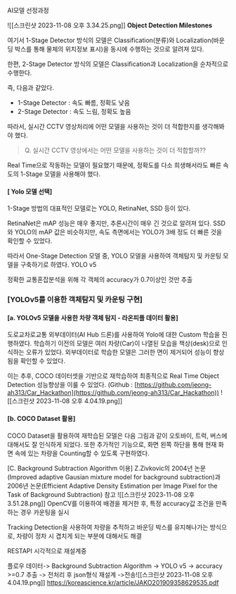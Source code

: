 AI모델 선정과정

![[스크린샷 2023-11-08 오후 3.34.25.png]]
**Object Detection Milestones**  

여기서 1-Stage Detector 방식의 모델은 Classification(분류)와 Localization(바운딩 박스를 통해 물체의 위치정보 표시)을 동시에 수행하는 것으로 알려져 있다.

한편, 2-Stage Detector 방식의 모델은 Classification과 Localization을 순차적으로 수행한다.

즉, 다음과 같았다.

- 1-Stage Detector : 속도 빠름, 정확도 낮음
- 2-Stage Detector : 속도 느림, 정확도 높음

따라서, 실시간 CCTV 영상처리에 어떤 모델을 사용하는 것이 더 적합한지를 생각해봐야 했다.

> Q. 실시간 CCTV 영상에서는 어떤 모델을 사용하는 것이 더 적합할까??

Real Time으로 작동하는 모델이 필요했기 때문에, 정확도를 다소 희생해서라도 빠른 속도의 1-Stage 모델을 사용해야 했다.
#### [ Yolo 모델 선택]

1-Stage 방법의 대표적인 모델로는 YOLO, RetinaNet, SSD 등이 있다.

RetinaNet은 mAP 성능은 매우 좋지만, 추론시간이 매우 긴 것으로 알려져 있다. SSD와 YOLO의 mAP 값은 비슷하지만, 속도 측면에서는 YOLO가 3배 정도 더 빠른 것을 확인할 수 있었다.

따라서 One-Stage Detection 모델 중, YOLO 모델을 사용하여 객체탐지 및 카운팅 모델을 구축하기로 하였다.
YOLO v5


정확한 교통혼잡분석을 위해 각 객체의 accuracy가 0.7이상인 것만 추출

### [YOLOv5를 이용한 객체탐지 및 카운팅 구현]

#### [a. YOLOv5 모델을 사용한 차량 객체 탐지 - 라온피플 데이터 활용]

도로교차로교통 외부데이터(AI Hub 드론)를 사용하여 Yolo에 대한 Custom 학습을 진행하였다. 학습하기 이전의 모델은 여러 차량(Car)이 나열된 모습을 책상(desk)으로 인식하는 오류가 있었다. 외부데이터로 학습한 모델은 그러한 면이 제거되어 성능이 향상됨을 확인할 수 있었다.

이는 추후, COCO 데이터셋을 기반으로 재학습하여 최종적으로 Real Time Object Detection 성능향상을 이룰 수 있었다. (Github : [https://github.com/jeong-ah313/Car_Hackathon](https://github.com/jeong-ah313/Car_Hackathon))
![[스크린샷 2023-11-08 오후 4.04.19.png]]
#### [b. COCO Dataset 활용]

COCO Dataset을 활용하여 재학습된 모델은 다음 그림과 같이 오토바이, 트럭, 버스에 대해서도 잘 인식하게 되었다. 또한 추가적인 기능으로, 화면 왼쪽 하단을 통해 현재 화면 속에 있는 차량을 Counting할 수 있도록 구현하였다.

[C. Background Subtraction Algorithm 이용]
Z.Zivkovic의 2004년 논문(Improved adaptive Gausian mixture model for background subtraction)과 2006년 논문(Efficient Adaptive Density Estimation per Image Pixel for the Task of Background Subtraction) 참고
![[스크린샷 2023-11-08 오후 3.51.28.png]]
OpenCV를 이용하여 배경을 제거한 후, 특정 accuracy값 조건을 만족하는 경우 카운팅을 실시

Tracking Detection을 사용하여 차량을 추적하고 바운딩 박스를 유지해나가는 방식으로, 차량이 정차 시 겹치게 되는 부분에 대해서도 해결


RESTAPI 시각적으로 재설계중

플로우
데이터-> Background Subtraction Algorithm -> YOLO v5 -> accuracy >=0.7 추출 -> 전처리 후 json형식 재설계 ->전송![[스크린샷 2023-11-08 오후 4.04.19.png]]
https://koreascience.kr/article/JAKO201909358629535.pdf